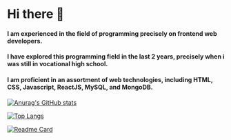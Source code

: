 # Hi there 👋

#### I am experienced in the field  of programming precisely on frontend web developers. 
#### I have explored this programming field in the last 2 years, precisely when i was still in vocational high school. 
#### I am proficient in an assortment of web technologies, including HTML, CSS, Javascript, ReactJS, MySQL, and MongoDB.

[![Anurag's GitHub stats](https://github-readme-stats.vercel.app/api?username=namassist&theme=dracula&include_all_commits=true)](https://github.com/namassist)

[![Top Langs](https://github-readme-stats.vercel.app/api/top-langs/?username=namassist&layout=compact&theme=dracula)](https://github.com/namassist)

[![Readme Card](https://github-readme-stats.vercel.app/api/pin/?username=namassist&repo=laravelissist&layout=compact&theme=dracula&show_owner=true)](https://github.com/namassist/laravelissist)
